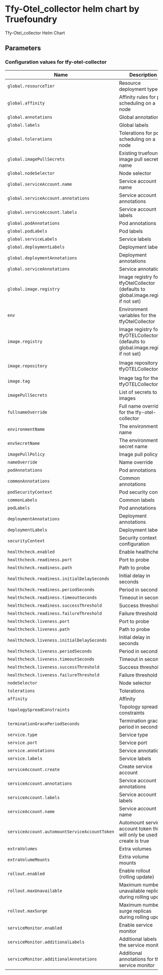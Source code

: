 # Tfy-Otel_collector helm chart by Truefoundry

Tfy-Otel_collector Helm Chart 

## Parameters

### Configuration values for tfy-otel-collector

| Name                                          | Description                                                                        | Value                                   |
| --------------------------------------------- | ---------------------------------------------------------------------------------- | --------------------------------------- |
| `global.resourceTier`                         | Resource deployment type                                                           | `""`                                    |
| `global.affinity`                             | Affinity rules for pod scheduling on a node                                        | `{}`                                    |
| `global.annotations`                          | Global annotations                                                                 | `{}`                                    |
| `global.labels`                               | Global labels                                                                      | `{}`                                    |
| `global.tolerations`                          | Tolerations for pod scheduling on a node                                           | `[]`                                    |
| `global.imagePullSecrets`                     | Existing truefoundry image pull secret name                                        | `[]`                                    |
| `global.nodeSelector`                         | Node selector                                                                      | `{}`                                    |
| `global.serviceAccount.name`                  | Service account name                                                               | `truefoundry`                           |
| `global.serviceAccount.annotations`           | Service account annotations                                                        | `{}`                                    |
| `global.serviceAccount.labels`                | Service account labels                                                             | `{}`                                    |
| `global.podAnnotations`                       | Pod annotations                                                                    | `{}`                                    |
| `global.podLabels`                            | Pod labels                                                                         | `{}`                                    |
| `global.serviceLabels`                        | Service labels                                                                     | `{}`                                    |
| `global.deploymentLabels`                     | Deployment labels                                                                  | `{}`                                    |
| `global.deploymentAnnotations`                | Deployment annotations                                                             | `{}`                                    |
| `global.serviceAnnotations`                   | Service annotations                                                                | `{}`                                    |
| `global.image.registry`                       | Image registry for tfyOtelCollector (defaults to global.image.registry if not set) | `tfy.jfrog.io`                          |
| `env`                                         | Environment variables for the tfyOtelCollector                                     | `{}`                                    |
| `image.registry`                              | Image registry for tfyOTELCollector (defaults to global.image.registry if not set) | `""`                                    |
| `image.repository`                            | Image repository for tfyOTELCollector                                              | `tfy-private-images/tfy-otel-collector` |
| `image.tag`                                   | Image tag for the tfyOTELCollector                                                 | `v0.92.0`                               |
| `imagePullSecrets`                            | List of secrets to pull images                                                     | `[]`                                    |
| `fullnameOverride`                            | Full name override for the tfy-otel-collector                                      | `""`                                    |
| `environmentName`                             | The environment name                                                               | `default`                               |
| `envSecretName`                               | The environment secret name                                                        | `""`                                    |
| `imagePullPolicy`                             | Image pull policy                                                                  | `IfNotPresent`                          |
| `nameOverride`                                | Name override                                                                      | `""`                                    |
| `podAnnotations`                              | Pod annotations                                                                    | `{}`                                    |
| `commonAnnotations`                           | Common annotations                                                                 | `{}`                                    |
| `podSecurityContext`                          | Pod security context                                                               | `{}`                                    |
| `commonLabels`                                | Common labels                                                                      | `{}`                                    |
| `podLabels`                                   | Pod annotations                                                                    | `{}`                                    |
| `deploymentAnnotations`                       | Deployment annotations                                                             | `{}`                                    |
| `deploymentLabels`                            | Deployment labels                                                                  | `{}`                                    |
| `securityContext`                             | Security context configuration                                                     | `{}`                                    |
| `healthcheck.enabled`                         | Enable healthcheck                                                                 | `true`                                  |
| `healthcheck.readiness.port`                  | Port to probe                                                                      | `3000`                                  |
| `healthcheck.readiness.path`                  | Path to probe                                                                      | `/health/status`                        |
| `healthcheck.readiness.initialDelaySeconds`   | Initial delay in seconds                                                           | `30`                                    |
| `healthcheck.readiness.periodSeconds`         | Period in seconds                                                                  | `10`                                    |
| `healthcheck.readiness.timeoutSeconds`        | Timeout in seconds                                                                 | `1`                                     |
| `healthcheck.readiness.successThreshold`      | Success threshold                                                                  | `1`                                     |
| `healthcheck.readiness.failureThreshold`      | Failure threshold                                                                  | `3`                                     |
| `healthcheck.liveness.port`                   | Port to probe                                                                      | `3000`                                  |
| `healthcheck.liveness.path`                   | Path to probe                                                                      | `/health/status`                        |
| `healthcheck.liveness.initialDelaySeconds`    | Initial delay in seconds                                                           | `600`                                   |
| `healthcheck.liveness.periodSeconds`          | Period in seconds                                                                  | `10`                                    |
| `healthcheck.liveness.timeoutSeconds`         | Timeout in seconds                                                                 | `1`                                     |
| `healthcheck.liveness.successThreshold`       | Success threshold                                                                  | `1`                                     |
| `healthcheck.liveness.failureThreshold`       | Failure threshold                                                                  | `3`                                     |
| `nodeSelector`                                | Node selector                                                                      | `{}`                                    |
| `tolerations`                                 | Tolerations                                                                        | `{}`                                    |
| `affinity`                                    | Affinity                                                                           | `{}`                                    |
| `topologySpreadConstraints`                   | Topology spread constraints                                                        | `{}`                                    |
| `terminationGracePeriodSeconds`               | Termination grace period in seconds                                                | `120`                                   |
| `service.type`                                | Service type                                                                       | `ClusterIP`                             |
| `service.port`                                | Service port                                                                       | `4318`                                  |
| `service.annotations`                         | Service annotations                                                                | `{}`                                    |
| `service.labels`                              | Service labels                                                                     | `{}`                                    |
| `serviceAccount.create`                       | Create service account                                                             | `false`                                 |
| `serviceAccount.annotations`                  | Service account annotations                                                        | `{}`                                    |
| `serviceAccount.labels`                       | Service account labels                                                             | `{}`                                    |
| `serviceAccount.name`                         | Service account name                                                               | `""`                                    |
| `serviceAccount.automountServiceAccountToken` | Automount service account token this will only be used if create is true           | `false`                                 |
| `extraVolumes`                                | Extra volumes                                                                      | `[]`                                    |
| `extraVolumeMounts`                           | Extra volume mounts                                                                | `[]`                                    |
| `rollout.enabled`                             | Enable rollout (rolling update)                                                    | `true`                                  |
| `rollout.maxUnavailable`                      | Maximum number of unavailable replicas during rolling update                       | `1`                                     |
| `rollout.maxSurge`                            | Maximum number of surge replicas during rolling update                             | `50%`                                   |
| `serviceMonitor.enabled`                      | Enable service monitor                                                             | `true`                                  |
| `serviceMonitor.additionalLabels`             | Additional labels for the service monitor                                          | `{}`                                    |
| `serviceMonitor.additionalAnnotations`        | Additional annotations for the service monitor                                     | `{}`                                    |
